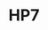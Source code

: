 ---
slug: HP7
title: "HP7"
description: "Smart Home Video Door Phone"
image: "/images/smartentry/HP7.png"
images:
  - url: "/images/smartentry/HP7.png"
    caption: "Front view"

features:
 - "1/2.7\" Advanced Scan CMOS sensor with 2.0mm f/2.2 aperture and 162° tilted viewing angle."
 - "2048 × 1296 maximum resolution with up to 15 fps frame rate, self-adapting to network conditions."
 - "IR cut filter with auto-switch and 850nm infrared LEDs for night vision up to 6 meters."
 - "Built-in high-sensitivity microphone and high-power amplifier."
 - "Supports dual-wire and four-wire digital signal transmission, with up to 120 meters transmission distance."
 - "Multiple door unlocking options: RFID badges, remote app unlock, and internal screen unlock."
 - "7-inch touchscreen display with 1024 × 600 resolution."
 - "Supports microSD card storage up to 512GB and EZVIZ Cloud storage."
 - "Wi-Fi standards IEEE802.11b/g/n/ac on 2.4 GHz and 5 GHz bands."
 - "Wi-Fi security protocols including WEP, WPA/WPA2, WPA-PSK/WPA2-PSK."
 - "Intelligent motion detection and tamper alarms for enhanced security."
 - "Operating temperature from -30°C to 60°C (doorbell) and -10°C to 45°C (screen), humidity up to 95% non-condensing."
 - "IP65 water-resistant doorbell with shield cover."
 - "Compact dimensions: doorbell 161 × 87 × 20 mm; screen 180 × 111 × 15 mm."




specification:
  model: "CS-HP4"
  image_sensor: "	1/2.7 Advanced Scan CMOS Sensor (Supports Low Light Sensitivity)"
  lens: "2.0mm f/2.2 aperture, viewing angle: 162° (tilted)"
  maximum_accuracy: "2048 * 1296"
  framerate: "Maximum: 15 fps; self-adapting during network transmission"
  Ingress_Protection_Degree: "N/A"
  size: "161 * 87 * 20 mm (6.34 * 3.42 * 0.79 in)"
  battery: "N/A"
price: "Contact Sales"

---